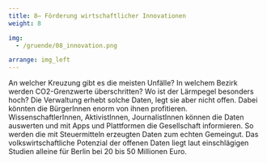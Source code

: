 ```yaml
---
title: 8– Förderung wirtschaftlicher Innovationen
weight: 8

img:
  - /gruende/08_innovation.png

arrange: img_left
---
```


An welcher Kreuzung gibt es die meisten Unfälle? In welchem Bezirk werden CO2-Grenzwerte überschritten? Wo ist der Lärmpegel besonders hoch? Die Verwaltung erhebt solche Daten, legt sie aber nicht offen. Dabei könnten die BürgerInnen enorm von ihnen profitieren. WissenschaftlerInnen, AktivistInnen, JournalistInnen können die Daten auswerten und mit Apps und Plattformen die Gesellschaft informieren. So werden die mit Steuermitteln erzeugten Daten zum echten Gemeingut. Das volkswirtschaftliche Potenzial der offenen Daten liegt laut einschlägigen Studien alleine für Berlin bei 20 bis 50 Millionen Euro.